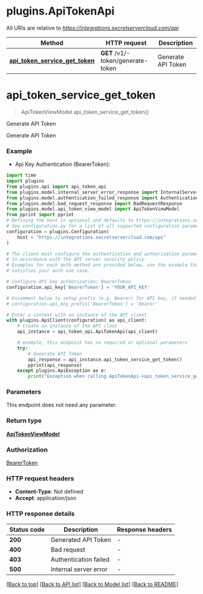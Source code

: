 # plugins.ApiTokenApi

All URIs are relative to *https://integrations.secretservercloud.com/api*

Method | HTTP request | Description
------------- | ------------- | -------------
[**api_token_service_get_token**](ApiTokenApi.md#api_token_service_get_token) | **GET** /v1/-token/generate-token | Generate API Token


# **api_token_service_get_token**
> ApiTokenViewModel api_token_service_get_token()

Generate API Token

Generate API Token

### Example

* Api Key Authentication (BearerToken):

```python
import time
import plugins
from plugins.api import api_token_api
from plugins.model.internal_server_error_response import InternalServerErrorResponse
from plugins.model.authentication_failed_response import AuthenticationFailedResponse
from plugins.model.bad_request_response import BadRequestResponse
from plugins.model.api_token_view_model import ApiTokenViewModel
from pprint import pprint
# Defining the host is optional and defaults to https://integrations.secretservercloud.com/api
# See configuration.py for a list of all supported configuration parameters.
configuration = plugins.Configuration(
    host = "https://integrations.secretservercloud.com/api"
)

# The client must configure the authentication and authorization parameters
# in accordance with the API server security policy.
# Examples for each auth method are provided below, use the example that
# satisfies your auth use case.

# Configure API key authorization: BearerToken
configuration.api_key['BearerToken'] = 'YOUR_API_KEY'

# Uncomment below to setup prefix (e.g. Bearer) for API key, if needed
# configuration.api_key_prefix['BearerToken'] = 'Bearer'

# Enter a context with an instance of the API client
with plugins.ApiClient(configuration) as api_client:
    # Create an instance of the API class
    api_instance = api_token_api.ApiTokenApi(api_client)

    # example, this endpoint has no required or optional parameters
    try:
        # Generate API Token
        api_response = api_instance.api_token_service_get_token()
        pprint(api_response)
    except plugins.ApiException as e:
        print("Exception when calling ApiTokenApi->api_token_service_get_token: %s\n" % e)
```


### Parameters
This endpoint does not need any parameter.

### Return type

[**ApiTokenViewModel**](ApiTokenViewModel.md)

### Authorization

[BearerToken](../README.md#BearerToken)

### HTTP request headers

 - **Content-Type**: Not defined
 - **Accept**: application/json


### HTTP response details

| Status code | Description | Response headers |
|-------------|-------------|------------------|
**200** | Generated API Token |  -  |
**400** | Bad request |  -  |
**403** | Authentication failed |  -  |
**500** | Internal server error |  -  |

[[Back to top]](#) [[Back to API list]](../README.md#documentation-for-api-endpoints) [[Back to Model list]](../README.md#documentation-for-models) [[Back to README]](../README.md)

